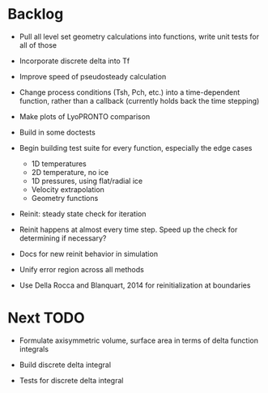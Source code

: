 # Backlog

- Pull all level set geometry calculations into functions, write unit tests for all of those

- Incorporate discrete delta into Tf

- Improve speed of pseudosteady calculation

- Change process conditions (Tsh, Pch, etc.) into a time-dependent function, rather than a callback (currently holds back the time stepping)

- Make plots of LyoPRONTO comparison

- Build in some doctests
- Begin building test suite for every function, especially the edge cases
    - 1D temperatures
    - 2D temperature, no ice
    - 1D pressures, using flat/radial ice
    - Velocity extrapolation
    - Geometry functions

- Reinit: steady state check for iteration
- Reinit happens at almost every time step. Speed up the check for determining if necessary?
- Docs for new reinit behavior in simulation
- Unify error region across all methods
- Use Della Rocca and Blanquart, 2014 for reinitialization at boundaries

# Next TODO

- Formulate axisymmetric volume, surface area in terms of delta function integrals

- Build discrete delta integral
- Tests for discrete delta integral